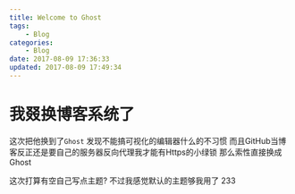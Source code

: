 ```yaml
---
title: Welcome to Ghost
tags:
    - Blog
categories:
    - Blog
date: 2017-08-09 17:36:33
updated: 2017-08-09 17:49:34
---
```

# 我叕换博客系统了

<!--more-->


这次把他换到了`Ghost` 发现不能搞可视化的编辑器什么的不习惯 而且GitHub当博客反正还是要自己的服务器反向代理我才能有Https的小绿锁 那么索性直接换成Ghost

这次打算有空自己写点主题? 不过我感觉默认的主题够我用了 233
